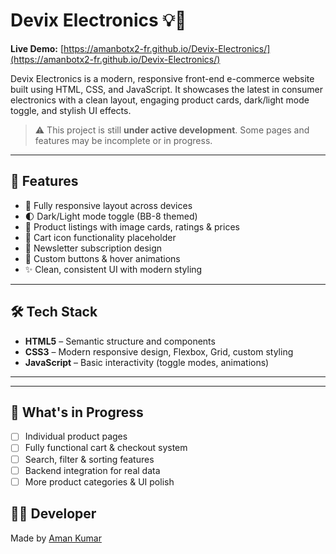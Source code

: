 # Devix Electronics 💡🛒

**Live Demo:** [https://amanbotx2-fr.github.io/Devix-Electronics/](https://amanbotx2-fr.github.io/Devix-Electronics/)

Devix Electronics is a modern, responsive front-end e-commerce website built using HTML, CSS, and JavaScript. It showcases the latest in consumer electronics with a clean layout, engaging product cards, dark/light mode toggle, and stylish UI effects.

> ⚠️ This project is still **under active development**. Some pages and features may be incomplete or in progress.

---

## 📌 Features

- 🎯 Fully responsive layout across devices
- 🌓 Dark/Light mode toggle (BB-8 themed)
- 💼 Product listings with image cards, ratings & prices
- 🛒 Cart icon functionality placeholder
- 📧 Newsletter subscription design
- 🎨 Custom buttons & hover animations
- ✨ Clean, consistent UI with modern styling

---

## 🛠️ Tech Stack

- **HTML5** – Semantic structure and components
- **CSS3** – Modern responsive design, Flexbox, Grid, custom styling
- **JavaScript** – Basic interactivity (toggle modes, animations)

---



---

## 🚧 What's in Progress

- [ ] Individual product pages 
- [ ] Fully functional cart & checkout system 
- [ ] Search, filter & sorting features 
- [ ] Backend integration for real data
- [ ] More product categories & UI polish 

## 👨‍💻 Developer

Made by [Aman Kumar](https://github.com/amanbotx2-fr)
